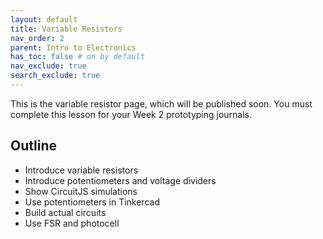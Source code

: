 ```yaml
---
layout: default
title: Variable Resistors
nav_order: 2
parent: Intro to Electronics
has_toc: false # on by default
nav_exclude: true
search_exclude: true
---
```


This is the variable resistor page, which will be published soon. You must complete this lesson for your Week 2 prototyping journals.

## Outline

- Introduce variable resistors
- Introduce potentiometers and voltage dividers
- Show CircuitJS simulations
- Use potentiometers in Tinkercad
- Build actual circuits
- Use FSR and photocell

<!-- <div style="padding:66.67% 0 0 0;position:relative;"><iframe src="https://player.vimeo.com/video/76442431" style="position:absolute;top:0;left:0;width:100%;height:100%;" frameborder="0" allow="autoplay; fullscreen" allowfullscreen></iframe></div><script src="https://player.vimeo.com/api/player.js"></script>
<p><a href="https://vimeo.com/76442431">Ohm Part 2</a> from <a href="https://vimeo.com/fddrsn">Jeff Feddersen</a> on <a href="https://vimeo.com">Vimeo</a>.</p>

## Resources
 - [Chapter 11: Potentiometer](https://learning.oreilly.com/library/view/Encyclopedia+of+Electronic+Components+Volume+1/9781449333881/ch11.html) in Platt, *Make: Encyclopedia of Electronic Components Volume 1: Resistors, Capacitors, Inductors, Switches, Encoders, Relays, Transistors*, O'Reilly, 2012. -->

